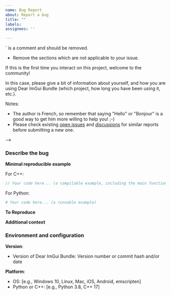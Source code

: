 ```yaml
---
name: Bug Report
about: Report a bug
title: ""
labels:
assignees: ''

---
```

<!-- INSTRUCTIONS

Please fill in the sections below:
* Remove the comments (like this one) before submitting your issue:
  anything between `<! --` and `-->` is a comment and should be removed.
* Remove the sections which are not applicable to your issue.


If this is the first time you interact on this project, welcome to the community!

In this case, please give a bit of information about yourself, and how you are using Dear ImGui Bundle (which project, how long you have been using it, etc.).

Notes:
- The author is French, so remember that saying "Hello" or "Bonjour" is a good way to get him more willing to help you! ;-)
- Please check existing [open issues](../issues) and [discussions](../discussions) for similar reports before submitting a new one.

-->


### Describe the bug

<!-- Include here a clear and concise description of what the bug is -->

**Minimal reproducible example**
<!--
Please, please do try to provide a minimal reproducible example that reproduces the bug, either in C++ or Python.
See:
    https://stackoverflow.com/help/minimal-reproducible-example
If not applicable, remove this part.
-->

For C++:
```cpp
// Your code here... (a compilable example, including the main function)
```

For Python:
```python
# Your code here... (a runnable example)
```

**To Reproduce**
<!-- If reproducing is complex, please specify the steps here.
Otherwise, remove this part.
1. ...
2. ...
3. ...
-->

**Additional context**
<!--
* If applicable, please include the error message or any relevant logs.
* Also include screenshots if relevant.
* Add any other context about the problem here.
Otherwise, remove this part.
-->

### Environment and configuration
**Version**:
- Version of Dear ImGui Bundle: Version number or commit hash and/or date

**Platform**:
- OS: [e.g., Windows 10, Linux, Mac, iOS, Android, emscripten]
- Python or C++: [e.g., Python 3.8, C++ 17]
<!--
If relevant, also include:
- Compiler (if applicable): [e.g., GCC 10.2, MSVC 2019]
- platform backend, e.g., SDL2, GLFW
- rendering backend, e.g., OpenGL, Vulkan, DirectX, Metal
If this part is not relevant, remove it.
-->
